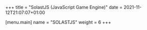 +++
title = "SolastJS (JavaScript Game Engine)"
date = 2021-11-12T21:07:07+01:00

[menu.main]
	name = "SOLASTJS"
	weight = 6
+++

<div id="main">
  <p class='blogimportant'>
    
  </p>

  <p class='blogpost'>
      
  </p>
</div>


